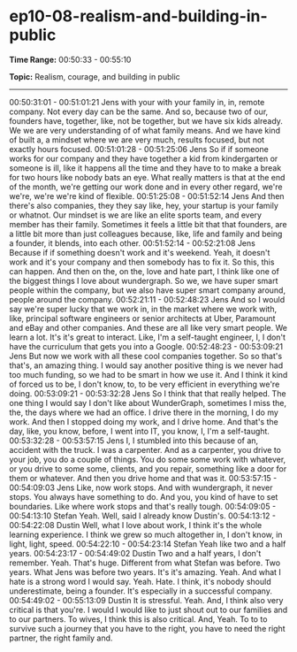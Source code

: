 # ep10-08-realism-and-building-in-public

**Time Range:** 00:50:33 - 00:55:10

**Topic:** Realism, courage, and building in public

---

00:50:31:01 - 00:51:01:21
Jens
with your with your family in, in, remote company. Not every day can be the same. And so,
because two of our, founders have, together, like, not be together, but we have six kids already.
We we are very understanding of of what family means. And we have kind of built a, a mindset
where we are very much, results focused, but not exactly hours focused.
00:51:01:28 - 00:51:25:06
Jens
So if if someone works for our company and they have together a kid from kindergarten or
someone is ill, like it happens all the time and they have to to make a break for two hours like
nobody bats an eye. What really matters is that at the end of the month, we're getting our work
done and in every other regard, we're we're, we're we're kind of flexible.
00:51:25:08 - 00:51:52:14
Jens
And then there's also companies, they they say like, hey, your startup is your family or whatnot.
Our mindset is we are like an elite sports team, and every member has their family. Sometimes
it feels a little bit that that founders, are a little bit more than just colleagues because, like, life
and family and being a founder, it blends, into each other.
00:51:52:14 - 00:52:21:08
Jens
Because if if something doesn't work and it's weekend. Yeah, it doesn't work and it's your
company and then somebody has to fix it. So this, this can happen. And then on the, on the,
love and hate part, I think like one of the biggest things I love about wundergraph. So we, we
have super smart people within the company, but we also have super smart company around,
people around the company.
00:52:21:11 - 00:52:48:23
Jens
And so I would say we're super lucky that we work in, in the market where we work with, like,
principal software engineers or senior architects at Uber, Paramount and eBay and other
companies. And these are all like very smart people. We learn a lot. It's it's great to interact.
Like, I'm a self-taught engineer, I, I don't have the curriculum that gets you into a Google.
00:52:48:23 - 00:53:09:21
Jens
But now we work with all these cool companies together. So so that's that's, an amazing thing. I
would say another positive thing is we never had too much funding, so we had to be smart in
how we use it. And I think it kind of forced us to be, I don't know, to, to be very efficient in
everything we're doing.
00:53:09:21 - 00:53:32:28
Jens
So I think that that really helped. The one thing I would say I don't like about WunderGraph,
sometimes I miss the, the, the days where we had an office. I drive there in the morning, I do my
work. And then I stopped doing my work, and I drive home. And that's the day, like, you know,
before, I went into IT, you know, I, I'm a self-taught.
00:53:32:28 - 00:53:57:15
Jens
I, I stumbled into this because of an, accident with the truck. I was a carpenter. And as a
carpenter, you drive to your job, you do a couple of things. You do some some work with
whatever, or you drive to some some, clients, and you repair, something like a door for them or
whatever. And then you drive home and that was it.
00:53:57:15 - 00:54:09:03
Jens
Like, now work stops. And with wundergraph, it never stops. You always have something to do.
And you, you kind of have to set boundaries. Like where work stops and that's really tough.
00:54:09:05 - 00:54:13:10
Stefan
Yeah. Well, said I already know Dustin's.
00:54:13:12 - 00:54:22:08
Dustin
Well, what I love about work, I think it's the whole learning experience. I think we grew so much
altogether in, I don't know, in light, light, speed.
00:54:22:10 - 00:54:23:14
Stefan
Yeah like two and a half years.
00:54:23:17 - 00:54:49:02
Dustin
Two and a half years, I don't remember. Yeah. That's huge. Different from what Stefan was
before. Two years. What Jens was before two years. It's it's amazing. Yeah. And what I hate is a
strong word I would say. Yeah. Hate. I think, it's nobody should underestimate, being a founder.
It's especially in a successful company.
00:54:49:02 - 00:55:13:09
Dustin
It is stressful. Yeah. And, I think also very critical is that you're. I would I would like to just shout
out to our families and to our partners. To wives, I think this is also critical. And, Yeah. To to to
survive such a journey that you have to the right, you have to need the right partner, the right
family and.